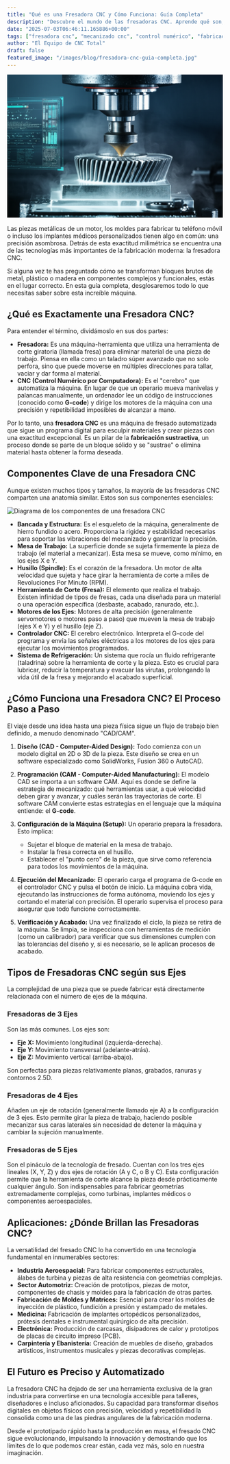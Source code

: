 ```yaml
---
title: "Qué es una Fresadora CNC y Cómo Funciona: Guía Completa"
description: "Descubre el mundo de las fresadoras CNC. Aprende qué son, sus componentes clave, cómo funcionan y las aplicaciones que revolucionan la industria."
date: "2025-07-03T06:46:11.165886+00:00"
tags: ["fresadora cnc", "mecanizado cnc", "control numérico", "fabricación sustractiva", "guía fresadora", "componentes fresadora", "funcionamiento cnc"]
author: "El Equipo de CNC Total"
draft: false
featured_image: "/images/blog/fresadora-cnc-guia-completa.jpg"
---
```


![Qué es una Fresadora CNC y Cómo Funciona: Guía Completa](featured.png)


Las piezas metálicas de un motor, los moldes para fabricar tu teléfono móvil o incluso los implantes médicos personalizados tienen algo en común: una precisión asombrosa. Detrás de esta exactitud milimétrica se encuentra una de las tecnologías más importantes de la fabricación moderna: la fresadora CNC.

Si alguna vez te has preguntado cómo se transforman bloques brutos de metal, plástico o madera en componentes complejos y funcionales, estás en el lugar correcto. En esta guía completa, desglosaremos todo lo que necesitas saber sobre esta increíble máquina.

## ¿Qué es Exactamente una Fresadora CNC?

Para entender el término, dividámoslo en sus dos partes:

*   **Fresadora:** Es una máquina-herramienta que utiliza una herramienta de corte giratoria (llamada fresa) para eliminar material de una pieza de trabajo. Piensa en ella como un taladro súper avanzado que no solo perfora, sino que puede moverse en múltiples direcciones para tallar, vaciar y dar forma al material.
*   **CNC (Control Numérico por Computadora):** Es el "cerebro" que automatiza la máquina. En lugar de que un operario mueva manivelas y palancas manualmente, un ordenador lee un código de instrucciones (conocido como **G-code**) y dirige los motores de la máquina con una precisión y repetibilidad imposibles de alcanzar a mano.

Por lo tanto, una **fresadora CNC** es una máquina de fresado automatizada que sigue un programa digital para esculpir materiales y crear piezas con una exactitud excepcional. Es un pilar de la **fabricación sustractiva**, un proceso donde se parte de un bloque sólido y se "sustrae" o elimina material hasta obtener la forma deseada.

## Componentes Clave de una Fresadora CNC

Aunque existen muchos tipos y tamaños, la mayoría de las fresadoras CNC comparten una anatomía similar. Estos son sus componentes esenciales:

![Diagrama de los componentes de una fresadora CNC](https://via.placeholder.com/600x400.png/CCCCCC/000000?text=Diagrama+Componentes+Fresadora+CNC "Componentes de una Fresadora CNC")

*   **Bancada y Estructura:** Es el esqueleto de la máquina, generalmente de hierro fundido o acero. Proporciona la rigidez y estabilidad necesarias para soportar las vibraciones del mecanizado y garantizar la precisión.
*   **Mesa de Trabajo:** La superficie donde se sujeta firmemente la pieza de trabajo (el material a mecanizar). Esta mesa se mueve, como mínimo, en los ejes X e Y.
*   **Husillo (Spindle):** Es el corazón de la fresadora. Un motor de alta velocidad que sujeta y hace girar la herramienta de corte a miles de Revoluciones Por Minuto (RPM).
*   **Herramienta de Corte (Fresa):** El elemento que realiza el trabajo. Existen infinidad de tipos de fresas, cada una diseñada para un material o una operación específica (desbaste, acabado, ranurado, etc.).
*   **Motores de los Ejes:** Motores de alta precisión (generalmente servomotores o motores paso a paso) que mueven la mesa de trabajo (ejes X e Y) y el husillo (eje Z).
*   **Controlador CNC:** El cerebro electrónico. Interpreta el G-code del programa y envía las señales eléctricas a los motores de los ejes para ejecutar los movimientos programados.
*   **Sistema de Refrigeración:** Un sistema que rocía un fluido refrigerante (taladrina) sobre la herramienta de corte y la pieza. Esto es crucial para lubricar, reducir la temperatura y evacuar las virutas, prolongando la vida útil de la fresa y mejorando el acabado superficial.

## ¿Cómo Funciona una Fresadora CNC? El Proceso Paso a Paso

El viaje desde una idea hasta una pieza física sigue un flujo de trabajo bien definido, a menudo denominado "CAD/CAM".

1.  **Diseño (CAD - Computer-Aided Design):** Todo comienza con un modelo digital en 2D o 3D de la pieza. Este diseño se crea en un software especializado como SolidWorks, Fusion 360 o AutoCAD.

2.  **Programación (CAM - Computer-Aided Manufacturing):** El modelo CAD se importa a un software CAM. Aquí es donde se define la estrategia de mecanizado: qué herramientas usar, a qué velocidad deben girar y avanzar, y cuáles serán las trayectorias de corte. El software CAM convierte estas estrategias en el lenguaje que la máquina entiende: el **G-code**.

3.  **Configuración de la Máquina (Setup):** Un operario prepara la fresadora. Esto implica:
    *   Sujetar el bloque de material en la mesa de trabajo.
    *   Instalar la fresa correcta en el husillo.
    *   Establecer el "punto cero" de la pieza, que sirve como referencia para todos los movimientos de la máquina.

4.  **Ejecución del Mecanizado:** El operario carga el programa de G-code en el controlador CNC y pulsa el botón de inicio. La máquina cobra vida, ejecutando las instrucciones de forma autónoma, moviendo los ejes y cortando el material con precisión. El operario supervisa el proceso para asegurar que todo funcione correctamente.

5.  **Verificación y Acabado:** Una vez finalizado el ciclo, la pieza se retira de la máquina. Se limpia, se inspecciona con herramientas de medición (como un calibrador) para verificar que sus dimensiones cumplen con las tolerancias del diseño y, si es necesario, se le aplican procesos de acabado.

## Tipos de Fresadoras CNC según sus Ejes

La complejidad de una pieza que se puede fabricar está directamente relacionada con el número de ejes de la máquina.

### Fresadoras de 3 Ejes
Son las más comunes. Los ejes son:
*   **Eje X:** Movimiento longitudinal (izquierda-derecha).
*   **Eje Y:** Movimiento transversal (adelante-atrás).
*   **Eje Z:** Movimiento vertical (arriba-abajo).

Son perfectas para piezas relativamente planas, grabados, ranuras y contornos 2.5D.

### Fresadoras de 4 Ejes
Añaden un eje de rotación (generalmente llamado eje A) a la configuración de 3 ejes. Esto permite girar la pieza de trabajo, haciendo posible mecanizar sus caras laterales sin necesidad de detener la máquina y cambiar la sujeción manualmente.

### Fresadoras de 5 Ejes
Son el pináculo de la tecnología de fresado. Cuentan con los tres ejes lineales (X, Y, Z) y dos ejes de rotación (A y C, o B y C). Esta configuración permite que la herramienta de corte alcance la pieza desde prácticamente cualquier ángulo. Son indispensables para fabricar geometrías extremadamente complejas, como turbinas, implantes médicos o componentes aeroespaciales.

## Aplicaciones: ¿Dónde Brillan las Fresadoras CNC?

La versatilidad del fresado CNC lo ha convertido en una tecnología fundamental en innumerables sectores:

*   **Industria Aeroespacial:** Para fabricar componentes estructurales, álabes de turbina y piezas de alta resistencia con geometrías complejas.
*   **Sector Automotriz:** Creación de prototipos, piezas de motor, componentes de chasis y moldes para la fabricación de otras partes.
*   **Fabricación de Moldes y Matrices:** Esencial para crear los moldes de inyección de plástico, fundición a presión y estampado de metales.
*   **Medicina:** Fabricación de implantes ortopédicos personalizados, prótesis dentales e instrumental quirúrgico de alta precisión.
*   **Electrónica:** Producción de carcasas, disipadores de calor y prototipos de placas de circuito impreso (PCB).
*   **Carpintería y Ebanistería:** Creación de muebles de diseño, grabados artísticos, instrumentos musicales y piezas decorativas complejas.

## El Futuro es Preciso y Automatizado

La fresadora CNC ha dejado de ser una herramienta exclusiva de la gran industria para convertirse en una tecnología accesible para talleres, diseñadores e incluso aficionados. Su capacidad para transformar diseños digitales en objetos físicos con precisión, velocidad y repetibilidad la consolida como una de las piedras angulares de la fabricación moderna.

Desde el prototipado rápido hasta la producción en masa, el fresado CNC sigue evolucionando, impulsando la innovación y demostrando que los límites de lo que podemos crear están, cada vez más, solo en nuestra imaginación.